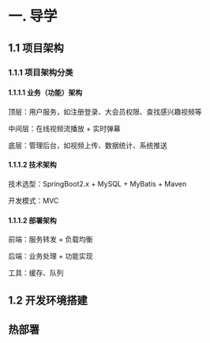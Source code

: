 # 一.  导学

## 1.1  项目架构

### 1.1.1  项目架构分类

#### 1.1.1.1  业务（功能）架构

顶层：用户服务，如注册登录、大会员权限、查找感兴趣视频等

中间层：在线视频流播放 + 实时弹幕

底层：管理后台，如视频上传、数据统计、系统推送

#### 1.1.1.2  技术架构

技术选型：SpringBoot2.x + MySQL + MyBatis + Maven

开发模式：MVC

#### 1.1.1.2  部署架构

前端：服务转发 + 负载均衡

后端：业务处理 + 功能实现

工具：缓存、队列

## 1.2  开发环境搭建



## 热部署